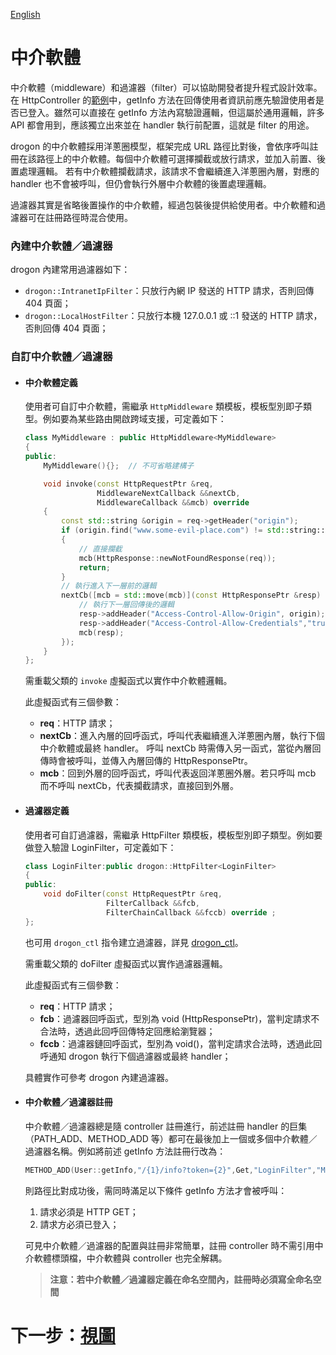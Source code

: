 [English](/ENG/ENG-05-Middleware-and-Filter)

# 中介軟體

中介軟體（middleware）和過濾器（filter）可以協助開發者提升程式設計效率。在 HttpController 的[範例](/CHN/CHN-04-2-控制器-HttpController)中，getInfo 方法在回傳使用者資訊前應先驗證使用者是否已登入。雖然可以直接在 getInfo 方法內寫驗證邏輯，但這屬於通用邏輯，許多 API 都會用到，應該獨立出來並在 handler 執行前配置，這就是 filter 的用途。

drogon 的中介軟體採用洋蔥圈模型，框架完成 URL 路徑比對後，會依序呼叫註冊在該路徑上的中介軟體。每個中介軟體可選擇攔截或放行請求，並加入前置、後置處理邏輯。
若有中介軟體攔截請求，該請求不會繼續進入洋蔥圈內層，對應的 handler 也不會被呼叫，但仍會執行外層中介軟體的後置處理邏輯。

過濾器其實是省略後置操作的中介軟體，經過包裝後提供給使用者。中介軟體和過濾器可在註冊路徑時混合使用。

### 內建中介軟體／過濾器

drogon 內建常用過濾器如下：

* `drogon::IntranetIpFilter`：只放行內網 IP 發送的 HTTP 請求，否則回傳 404 頁面；
* `drogon::LocalHostFilter`：只放行本機 127.0.0.1 或 ::1 發送的 HTTP 請求，否則回傳 404 頁面；

### 自訂中介軟體／過濾器

* #### 中介軟體定義

  使用者可自訂中介軟體，需繼承 `HttpMiddleware` 類模板，模板型別即子類型。例如要為某些路由開啟跨域支援，可定義如下：

  ```c++
  class MyMiddleware : public HttpMiddleware<MyMiddleware>
  {
  public:
      MyMiddleware(){};  // 不可省略建構子

      void invoke(const HttpRequestPtr &req,
                  MiddlewareNextCallback &&nextCb,
                  MiddlewareCallback &&mcb) override
      {
          const std::string &origin = req->getHeader("origin");
          if (origin.find("www.some-evil-place.com") != std::string::npos)
          {
              // 直接攔截
              mcb(HttpResponse::newNotFoundResponse(req));
              return;
          }
          // 執行進入下一層前的邏輯
          nextCb([mcb = std::move(mcb)](const HttpResponsePtr &resp) {
              // 執行下一層回傳後的邏輯
              resp->addHeader("Access-Control-Allow-Origin", origin);
              resp->addHeader("Access-Control-Allow-Credentials","true");
              mcb(resp);
          });
      }
  };
  ```

  需重載父類的 `invoke` 虛擬函式以實作中介軟體邏輯。

  此虛擬函式有三個參數：

  * **req**：HTTP 請求；
  * **nextCb**：進入內層的回呼函式，呼叫代表繼續進入洋蔥圈內層，執行下個中介軟體或最終 handler。
    呼叫 nextCb 時需傳入另一函式，當從內層回傳時會被呼叫，並傳入內層回傳的 HttpResponsePtr。
  * **mcb**：回到外層的回呼函式，呼叫代表返回洋蔥圈外層。若只呼叫 mcb 而不呼叫 nextCb，代表攔截請求，直接回到外層。

* #### 過濾器定義

  使用者可自訂過濾器，需繼承 HttpFilter 類模板，模板型別即子類型。例如要做登入驗證 LoginFilter，可定義如下：

  ```c++
  class LoginFilter:public drogon::HttpFilter<LoginFilter>
  {
  public:
      void doFilter(const HttpRequestPtr &req,
                    FilterCallback &&fcb,
                    FilterChainCallback &&fccb) override ;
  };
  ```

  也可用 `drogon_ctl` 指令建立過濾器，詳見 [drogon_ctl](/CHN/CHN-11-drogon_ctl命令#过滤器创建)。

  需重載父類的 doFilter 虛擬函式以實作過濾器邏輯。

  此虛擬函式有三個參數：

  * **req**：HTTP 請求；
  * **fcb**：過濾器回呼函式，型別為 void (HttpResponsePtr)，當判定請求不合法時，透過此回呼回傳特定回應給瀏覽器；
  * **fccb**：過濾器鏈回呼函式，型別為 void()，當判定請求合法時，透過此回呼通知 drogon 執行下個過濾器或最終 handler；

  具體實作可參考 drogon 內建過濾器。

* #### 中介軟體／過濾器註冊

  中介軟體／過濾器總是隨 controller 註冊進行，前述註冊 handler 的巨集（PATH_ADD、METHOD_ADD 等）都可在最後加上一個或多個中介軟體／過濾器名稱。例如將前述 getInfo 方法註冊行改為：

  ```c++
  METHOD_ADD(User::getInfo,"/{1}/info?token={2}",Get,"LoginFilter","MyMiddleware");
  ```

  則路徑比對成功後，需同時滿足以下條件 getInfo 方法才會被呼叫：

  1. 請求必須是 HTTP GET；
  2. 請求方必須已登入；

  可見中介軟體／過濾器的配置與註冊非常簡單，註冊 controller 時不需引用中介軟體標頭檔，中介軟體與 controller 也完全解耦。

  > **注意：若中介軟體／過濾器定義在命名空間內，註冊時必須寫全命名空間**

# 下一步：[視圖](/CHN/CHN-06-視圖)
